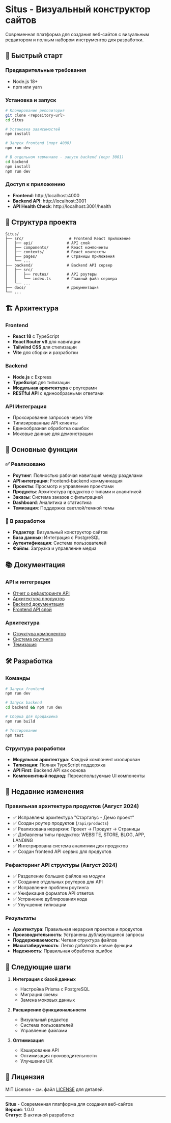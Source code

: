 # Situs - Визуальный конструктор сайтов

Современная платформа для создания веб-сайтов с визуальным редактором и полным набором инструментов для разработки.

## 🚀 Быстрый старт

### Предварительные требования
- Node.js 18+
- npm или yarn

### Установка и запуск

```bash
# Клонирование репозитория
git clone <repository-url>
cd Situs

# Установка зависимостей
npm install

# Запуск frontend (порт 4000)
npm run dev

# В отдельном терминале - запуск backend (порт 3001)
cd backend
npm install
npm run dev
```

### Доступ к приложению
- **Frontend**: http://localhost:4000
- **Backend API**: http://localhost:3001
- **API Health Check**: http://localhost:3001/health

## 📁 Структура проекта

```
Situs/
├── src/                    # Frontend React приложение
│   ├── api/               # API слой
│   ├── components/        # React компоненты
│   ├── contexts/          # React контексты
│   ├── pages/             # Страницы приложения
│   └── ...
├── backend/               # Backend API сервер
│   ├── src/
│   │   ├── routes/        # API роутеры
│   │   └── index.ts       # Главный файл сервера
│   └── ...
├── docs/                  # Документация
└── ...
```

## 🏗️ Архитектура

### Frontend
- **React 18** с TypeScript
- **React Router v6** для навигации
- **Tailwind CSS** для стилизации
- **Vite** для сборки и разработки

### Backend
- **Node.js** с Express
- **TypeScript** для типизации
- **Модульная архитектура** с роутерами
- **RESTful API** с единообразными ответами

### API Интеграция
- Проксирование запросов через Vite
- Типизированные API клиенты
- Единообразная обработка ошибок
- Моковые данные для демонстрации

## 🔧 Основные функции

### ✅ Реализовано
- **Роутинг**: Полностью рабочая навигация между разделами
- **API интеграция**: Frontend-backend коммуникация
- **Проекты**: Просмотр и управление проектами
- **Продукты**: Архитектура продуктов с типами и аналитикой
- **Заказы**: Система заказов с фильтрацией
- **Dashboard**: Аналитика и статистика
- **Темизация**: Поддержка светлой/темной темы

### 🚧 В разработке
- **Редактор**: Визуальный конструктор сайтов
- **База данных**: Интеграция с PostgreSQL
- **Аутентификация**: Система пользователей
- **Файлы**: Загрузка и управление медиа

## 📚 Документация

### API и интеграция
- [Отчет о рефакторинге API](./docs/API_STRUCTURE_REFACTORING_REPORT.md)
- [Архитектура продуктов](./docs/PRODUCTS_ARCHITECTURE_REPORT.md)
- [Backend документация](./backend/README.md)
- [Frontend API слой](./src/api/README.md)

### Архитектура
- [Структура компонентов](./src/components/README.md)
- [Система роутинга](./docs/ROUTING_ARCHITECTURE.md)
- [Темизация](./docs/THEME_SYSTEM.md)

## 🛠️ Разработка

### Команды
```bash
# Запуск frontend
npm run dev

# Запуск backend
cd backend && npm run dev

# Сборка для продакшена
npm run build

# Тестирование
npm test
```

### Структура разработки
- **Модульная архитектура**: Каждый компонент изолирован
- **Типизация**: Полная TypeScript поддержка
- **API First**: Backend API как основа
- **Компонентный подход**: Переиспользуемые UI компоненты

## 🔄 Недавние изменения

### Правильная архитектура продуктов (Август 2024)
- ✅ Исправлена архитектура "Стартапус - Демо проект"
- ✅ Создан роутер продуктов (`/api/products`)
- ✅ Реализована иерархия: Проект → Продукт → Страницы
- ✅ Добавлены типы продуктов: WEBSITE, STORE, BLOG, APP, LANDING
- ✅ Интегрирована система аналитики для продуктов
- ✅ Создан frontend API сервис для продуктов

### Рефакторинг API структуры (Август 2024)
- ✅ Разделение больших файлов на модули
- ✅ Создание отдельных роутеров для API
- ✅ Исправление проблем роутинга
- ✅ Унификация форматов API ответов
- ✅ Устранение дублирования кода
- ✅ Улучшение типизации

### Результаты
- **Архитектура**: Правильная иерархия проектов и продуктов
- **Производительность**: Устранены дублирующиеся запросы
- **Поддерживаемость**: Четкая структура файлов
- **Масштабируемость**: Легко добавлять новые функции
- **Надежность**: Правильная обработка ошибок

## 🚀 Следующие шаги

1. **Интеграция с базой данных**
   - Настройка Prisma с PostgreSQL
   - Миграция схемы
   - Замена моковых данных

2. **Расширение функциональности**
   - Визуальный редактор
   - Система пользователей
   - Управление файлами

3. **Оптимизация**
   - Кэширование API
   - Оптимизация производительности
   - Улучшение UX

## 📄 Лицензия

MIT License - см. файл [LICENSE](LICENSE) для деталей.

---

**Situs** - Современная платформа для создания веб-сайтов  
**Версия**: 1.0.0  
**Статус**: В активной разработке
